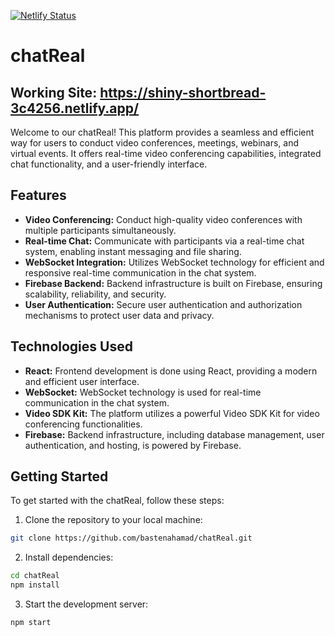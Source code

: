 [![Netlify Status](https://api.netlify.com/api/v1/badges/f57d3811-c23b-477d-9257-dbf15f64ec8f/deploy-status)](https://app.netlify.com/sites/shiny-shortbread-3c4256/deploys)
# chatReal

## Working Site: https://shiny-shortbread-3c4256.netlify.app/

Welcome to our chatReal! This platform provides a seamless and efficient way for users to conduct video conferences, meetings, webinars, and virtual events. It offers real-time video conferencing capabilities, integrated chat functionality, and a user-friendly interface.

## Features

- **Video Conferencing:** Conduct high-quality video conferences with multiple participants simultaneously.
- **Real-time Chat:** Communicate with participants via a real-time chat system, enabling instant messaging and file sharing.
- **WebSocket Integration:** Utilizes WebSocket technology for efficient and responsive real-time communication in the chat system.
- **Firebase Backend:** Backend infrastructure is built on Firebase, ensuring scalability, reliability, and security.
- **User Authentication:** Secure user authentication and authorization mechanisms to protect user data and privacy.

## Technologies Used

- **React:** Frontend development is done using React, providing a modern and efficient user interface.
- **WebSocket:** WebSocket technology is used for real-time communication in the chat system.
- **Video SDK Kit:** The platform utilizes a powerful Video SDK Kit for video conferencing functionalities.
- **Firebase:** Backend infrastructure, including database management, user authentication, and hosting, is powered by Firebase.

## Getting Started

To get started with the chatReal, follow these steps:

1. Clone the repository to your local machine:

  ```bash
  git clone https://github.com/bastenahamad/chatReal.git
  ```

2. Install dependencies:

  ```bash
  cd chatReal
  npm install
  ```

3. Start the development server:

  ```bash
  npm start
  ```
